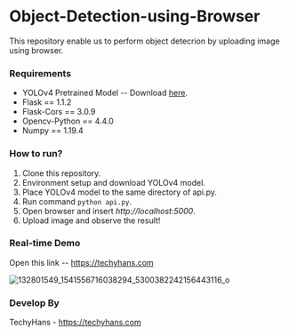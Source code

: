 # Object-Detection-using-Browser
This repository enable us to perform object detecrion by uploading image using
browser.

### Requirements
- YOLOv4 Pretrained Model -- Download [here](https://drive.google.com/open?id=1cewMfusmPjYWbrnuJRuKhPMwRe_b9PaT).
- Flask == 1.1.2
- Flask-Cors == 3.0.9
- Opencv-Python == 4.4.0
- Numpy == 1.19.4

### How to run?
1. Clone this repository.
2. Environment setup and download YOLOv4 model.
3. Place YOLOv4 model to the same directory of api.py.
4. Run command `python api.py`.
5. Open browser and insert _http://localhost:5000_.
6. Upload image and observe the result!

### Real-time Demo
Open this link -- https://techyhans.com

![132801549_1541556716038294_5300382242156443116_o](https://user-images.githubusercontent.com/52826239/103452628-3d666880-4d0c-11eb-80e8-444bf1ac31f0.jpg)

### Develop By
TechyHans - https://techyhans.com
